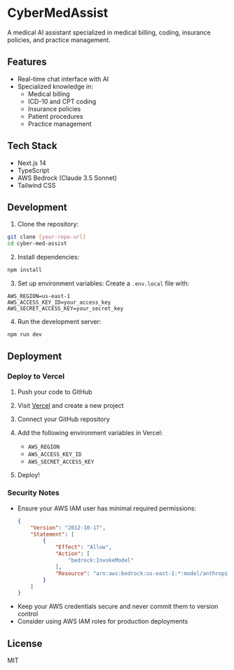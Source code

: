# CyberMedAssist

A medical AI assistant specialized in medical billing, coding, insurance policies, and practice management.

## Features

- Real-time chat interface with AI
- Specialized knowledge in:
  - Medical billing
  - ICD-10 and CPT coding
  - Insurance policies
  - Patient procedures
  - Practice management

## Tech Stack

- Next.js 14
- TypeScript
- AWS Bedrock (Claude 3.5 Sonnet)
- Tailwind CSS

## Development

1. Clone the repository:
```bash
git clone [your-repo-url]
cd cyber-med-assist
```

2. Install dependencies:
```bash
npm install
```

3. Set up environment variables:
Create a `.env.local` file with:
```
AWS_REGION=us-east-1
AWS_ACCESS_KEY_ID=your_access_key
AWS_SECRET_ACCESS_KEY=your_secret_key
```

4. Run the development server:
```bash
npm run dev
```

## Deployment

### Deploy to Vercel

1. Push your code to GitHub

2. Visit [Vercel](https://vercel.com) and create a new project

3. Connect your GitHub repository

4. Add the following environment variables in Vercel:
   - `AWS_REGION`
   - `AWS_ACCESS_KEY_ID`
   - `AWS_SECRET_ACCESS_KEY`

5. Deploy!

### Security Notes

- Ensure your AWS IAM user has minimal required permissions:
  ```json
  {
      "Version": "2012-10-17",
      "Statement": [
          {
              "Effect": "Allow",
              "Action": [
                  "bedrock:InvokeModel"
              ],
              "Resource": "arn:aws:bedrock:us-east-1:*:model/anthropic.claude-3-5-sonnet-20240620-v1:0"
          }
      ]
  }
  ```
- Keep your AWS credentials secure and never commit them to version control
- Consider using AWS IAM roles for production deployments

## License

MIT

